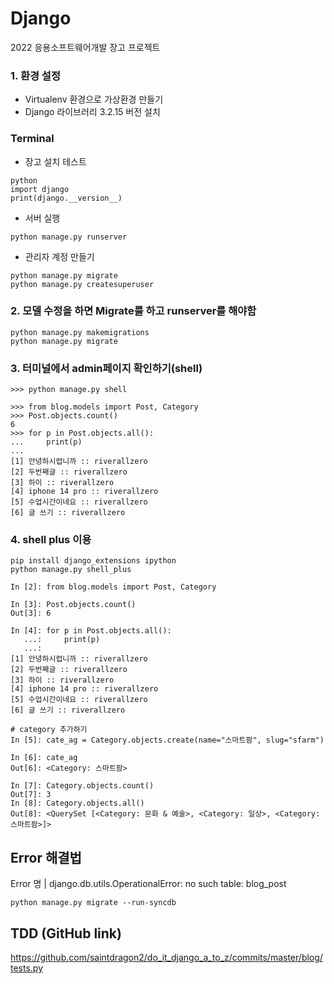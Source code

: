 # Django
2022 응용소프트웨어개발 장고 프로젝트

### 1. 환경 설정
- Virtualenv 환경으로 가상환경 만들기
- Django 라이브러리 3.2.15 버전 설치

### Terminal
- 장고 설치 테스트
```commandline
python
import django
print(django.__version__)
```
- 서버 실행
```commandline
python manage.py runserver
```
- 관리자 계정 만들기
```commandline
python manage.py migrate
python manage.py createsuperuser
```
  
### 2. 모델 수정을 하면 Migrate를 하고 runserver를 해야함
```commandline
python manage.py makemigrations
python manage.py migrate
```

### 3. 터미널에서 admin페이지 확인하기(shell)
```commandline
>>> python manage.py shell

>>> from blog.models import Post, Category
>>> Post.objects.count()
6
>>> for p in Post.objects.all():
...     print(p)
...
[1] 안녕하시렵니까 :: riverallzero
[2] 두번째글 :: riverallzero
[3] 하이 :: riverallzero
[4] iphone 14 pro :: riverallzero
[5] 수업시간이네요 :: riverallzero
[6] 글 쓰기 :: riverallzero
```
### 4. shell plus 이용
```commandline
pip install django_extensions ipython
python manage.py shell_plus

In [2]: from blog.models import Post, Category

In [3]: Post.objects.count()
Out[3]: 6

In [4]: for p in Post.objects.all():
   ...:     print(p)
   ...: 
[1] 안녕하시렵니까 :: riverallzero
[2] 두번째글 :: riverallzero
[3] 하이 :: riverallzero
[4] iphone 14 pro :: riverallzero
[5] 수업시간이네요 :: riverallzero
[6] 글 쓰기 :: riverallzero

# category 추가하기
In [5]: cate_ag = Category.objects.create(name="스마트팜", slug="sfarm")

In [6]: cate_ag
Out[6]: <Category: 스마트팜>

In [7]: Category.objects.count()
Out[7]: 3
In [8]: Category.objects.all()
Out[8]: <QuerySet [<Category: 문화 & 예술>, <Category: 일상>, <Category: 스마트팜>]>
```

## Error 해결법
Error 명 | django.db.utils.OperationalError: no such table: blog_post
```text
python manage.py migrate --run-syncdb
```

## TDD (GitHub link)
https://github.com/saintdragon2/do_it_django_a_to_z/commits/master/blog/tests.py